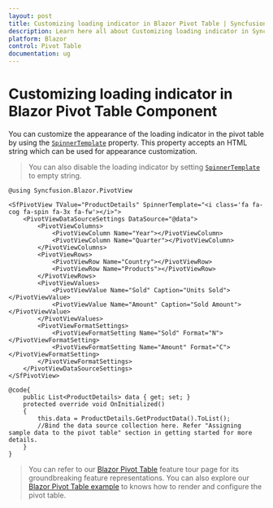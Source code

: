 ```yaml
---
layout: post
title: Customizing loading indicator in Blazor Pivot Table | Syncfusion
description: Learn here all about Customizing loading indicator in Syncfusion Blazor Pivot Table component and more.
platform: Blazor
control: Pivot Table
documentation: ug
---
```


# Customizing loading indicator in Blazor Pivot Table Component

You can customize the appearance of the loading indicator in the pivot table by using the [`SpinnerTemplate`](https://help.syncfusion.com/cr/blazor/Syncfusion.Blazor.PivotView.SfPivotView-1.html#Syncfusion_Blazor_PivotView_SfPivotView_1_SpinnerTemplate) property. This property accepts an HTML string which can be used for appearance customization.

> You can also disable the loading indicator by setting [`SpinnerTemplate`](https://help.syncfusion.com/cr/blazor/Syncfusion.Blazor.PivotView.SfPivotView-1.html#Syncfusion_Blazor_PivotView_SfPivotView_1_SpinnerTemplate) to empty string.

```cshtml
@using Syncfusion.Blazor.PivotView

<SfPivotView TValue="ProductDetails" SpinnerTemplate="<i class='fa fa-cog fa-spin fa-3x fa-fw'></i>">
    <PivotViewDataSourceSettings DataSource="@data">
        <PivotViewColumns>
            <PivotViewColumn Name="Year"></PivotViewColumn>
            <PivotViewColumn Name="Quarter"></PivotViewColumn>
        </PivotViewColumns>
        <PivotViewRows>
            <PivotViewRow Name="Country"></PivotViewRow>
            <PivotViewRow Name="Products"></PivotViewRow>
        </PivotViewRows>
        <PivotViewValues>
            <PivotViewValue Name="Sold" Caption="Units Sold"></PivotViewValue>
            <PivotViewValue Name="Amount" Caption="Sold Amount"></PivotViewValue>
        </PivotViewValues>
        <PivotViewFormatSettings>
            <PivotViewFormatSetting Name="Sold" Format="N"></PivotViewFormatSetting>
            <PivotViewFormatSetting Name="Amount" Format="C"></PivotViewFormatSetting>
        </PivotViewFormatSettings>
    </PivotViewDataSourceSettings>
</SfPivotView>

@code{
    public List<ProductDetails> data { get; set; }
    protected override void OnInitialized()
    {
        this.data = ProductDetails.GetProductData().ToList();
        //Bind the data source collection here. Refer "Assigning sample data to the pivot table" section in getting started for more details.
    }
}

```

> You can refer to our [Blazor Pivot Table](https://www.syncfusion.com/blazor-components/blazor-pivot-table) feature tour page for its groundbreaking feature representations. You can also explore our [Blazor Pivot Table example](https://blazor.syncfusion.com/demos/pivot-table/default-functionalities?theme=bootstrap4) to knows how to render and configure the pivot table.